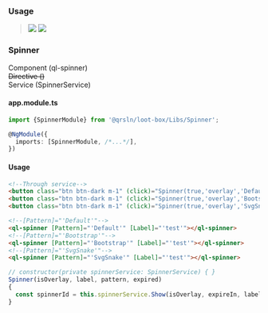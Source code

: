 ### Usage

> [![](https://img.shields.io/badge/Main-readme‌‌‌‌‌‌‌-white)](../../readme.md)
> [![](https://img.shields.io/badge/readme-white)](readme.md)

### Spinner

Component (ql-spinner)  
~~Directive ()~~  
Service (SpinnerService)

#### app.module.ts

```typescript
import {SpinnerModule} from '@qrsln/loot-box/Libs/Spinner';

@NgModule({
  imports: [SpinnerModule, /*...*/],
})
```  

#### Usage

```html
<!--Through service-->
<button class="btn btn-dark m-1" (click)="Spinner(true,'overlay','Default',5000)">Default</button>
<button class="btn btn-dark m-1" (click)="Spinner(true,'overlay','Bootstrap',5000)">Bootstrap</button>
<button class="btn btn-dark m-1" (click)="Spinner(true,'overlay','SvgSnake',5000)">Svg-Snake</button>

<!--[Pattern]="'Default'"-->
<ql-spinner [Pattern]="'Default'" [Label]="'test'"></ql-spinner>
<!--[Pattern]="'Bootstrap'"-->
<ql-spinner [Pattern]="'Bootstrap'" [Label]="'test'"></ql-spinner>
<!--[Pattern]="'SvgSnake'"-->
<ql-spinner [Pattern]="'SvgSnake'" [Label]="'test'"></ql-spinner>
```
```typescript
// constructor(private spinnerService: SpinnerService) { }
Spinner(isOverlay, label, pattern, expired)
{
  const spinnerId = this.spinnerService.Show(isOverlay, expireIn, label, pattern);
}
```   
